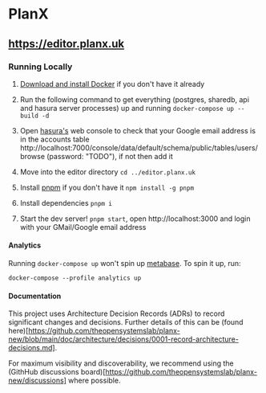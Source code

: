 # PlanX

## https://editor.planx.uk

### Running Locally

1. [Download and install Docker](https://docs.docker.com/get-docker/) if you don't have it already

1. Run the following command to get everything (postgres, sharedb, api and hasura server processes) up and running `docker-compose up --build -d`

1. Open [hasura's](https://hasura.io/) web console to check that your Google email address is in the accounts table http://localhost:7000/console/data/default/schema/public/tables/users/browse (password: "TODO"), if not then add it

1. Move into the editor directory `cd ../editor.planx.uk`

1. Install [pnpm](https://github.com/pnpm/pnpm) if you don't have it `npm install -g pnpm`

1. Install dependencies `pnpm i`

1. Start the dev server! `pnpm start`, open http://localhost:3000 and login with your GMail/Google email address

#### Analytics

Running `docker-compose up` won't spin up [metabase](https://www.metabase.com/).
To spin it up, run:

  `docker-compose --profile analytics up`


#### Documentation

This project uses Architecture Decision Records (ADRs) to record significant changes and decisions. Further details of this can be (found here)[https://github.com/theopensystemslab/planx-new/blob/main/doc/architecture/decisions/0001-record-architecture-decisions.md].

For maximum visibility and discoverability, we recommend using the (GithHub discussions board)[https://github.com/theopensystemslab/planx-new/discussions] where possible.